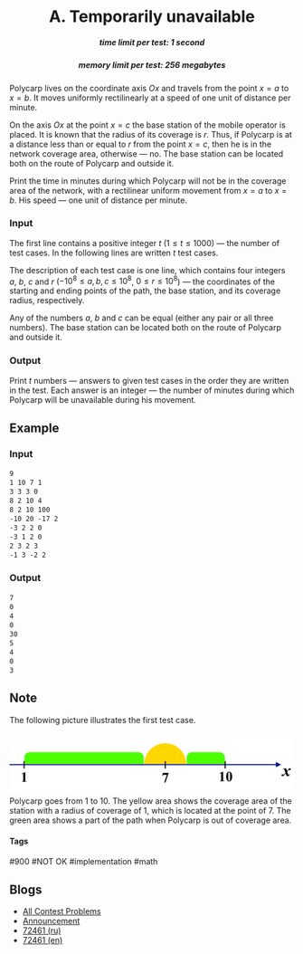 <h1 style='text-align: center;'> A. Temporarily unavailable</h1>

<h5 style='text-align: center;'>time limit per test: 1 second</h5>
<h5 style='text-align: center;'>memory limit per test: 256 megabytes</h5>

Polycarp lives on the coordinate axis $Ox$ and travels from the point $x=a$ to $x=b$. It moves uniformly rectilinearly at a speed of one unit of distance per minute.

On the axis $Ox$ at the point $x=c$ the base station of the mobile operator is placed. It is known that the radius of its coverage is $r$. Thus, if Polycarp is at a distance less than or equal to $r$ from the point $x=c$, then he is in the network coverage area, otherwise — no. The base station can be located both on the route of Polycarp and outside it.

Print the time in minutes during which Polycarp will not be in the coverage area of the network, with a rectilinear uniform movement from $x=a$ to $x=b$. His speed — one unit of distance per minute.

### Input

The first line contains a positive integer $t$ ($1 \le t \le 1000$) — the number of test cases. In the following lines are written $t$ test cases.

The description of each test case is one line, which contains four integers $a$, $b$, $c$ and $r$ ($-10^8 \le a,b,c \le 10^8$, $0 \le r \le 10^8$) — the coordinates of the starting and ending points of the path, the base station, and its coverage radius, respectively.

Any of the numbers $a$, $b$ and $c$ can be equal (either any pair or all three numbers). The base station can be located both on the route of Polycarp and outside it.

### Output

Print $t$ numbers — answers to given test cases in the order they are written in the test. Each answer is an integer — the number of minutes during which Polycarp will be unavailable during his movement.

## Example

### Input


```text
9
1 10 7 1
3 3 3 0
8 2 10 4
8 2 10 100
-10 20 -17 2
-3 2 2 0
-3 1 2 0
2 3 2 3
-1 3 -2 2
```
### Output


```text
7
0
4
0
30
5
4
0
3
```
## Note

The following picture illustrates the first test case. 

 ![](images/5ae358646600c8095c81107d2f3a7de5d5c04939.png) Polycarp goes from $1$ to $10$. The yellow area shows the coverage area of the station with a radius of coverage of $1$, which is located at the point of $7$. The green area shows a part of the path when Polycarp is out of coverage area. 

#### Tags 

#900 #NOT OK #implementation #math 

## Blogs
- [All Contest Problems](../Codeforces_Round_610_(Div._2).md)
- [Announcement](../blogs/Announcement.md)
- [72461 (ru)](../blogs/72461_(ru).md)
- [72461 (en)](../blogs/72461_(en).md)
